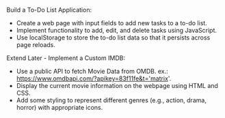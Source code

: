 Build a To-Do List Application:
* Create a web page with input fields to add new tasks to a to-do list.
* Implement functionality to add, edit, and delete tasks using JavaScript.
* Use localStorage to store the to-do list data so that it persists across page reloads.
  
Extend Later - Implement a Custom IMDB:
* Use a public API to fetch Movie Data from OMDB. ex.: https://www.omdbapi.com/?apikey=83f11fe&t='matrix'.
* Display the current movie information on the webpage using HTML and CSS.
* Add some styling to represent different genres (e.g., action, drama, horror) with appropriate icons.
